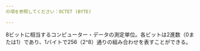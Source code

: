 ```yaml
---
の項を参照してください：OCTET (BYTE)

---
```

8ビットに相当するコンピューター・データの測定単位。各ビットは2進数（0または1）であり、1バイトで256（2^8）通りの組み合わせを表すことができる。